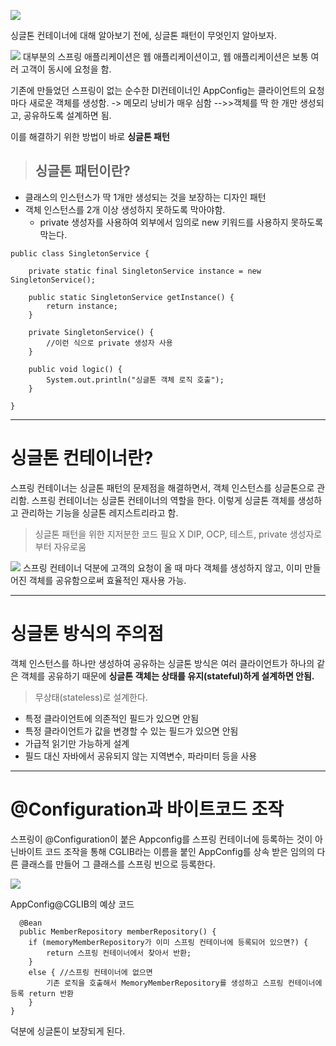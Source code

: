 ![](https://velog.velcdn.com/images/yseo14/post/877b85c2-9675-4fa2-966e-9ede700d1f1d/image.png)




싱글톤 컨테이너에 대해 알아보기 전에, 싱글톤 패턴이 무엇인지 알아보자. 


![](https://velog.velcdn.com/images/yseo14/post/bd34f8a5-feb1-4bb4-bc79-5dc1a8fe05b7/image.png)
대부분의 스프링 애플리케이션은 웹 애플리케이션이고, 웹 애플리케이션은 보통 여러 고객이 동시에 요청을 함.

기존에 만들었던 스프링이 없는 순수한 DI컨테이너인 AppConfig는 클라이언트의 요청마다 새로운 객체를 생성함. 
-> 메모리 낭비가 매우 심함
-->>객체를 딱 한 개만 생성되고, 공유하도록 설계하면 됨.

이를 해결하기 위한 방법이 바로 **싱글톤 패턴**

> ## 싱글톤 패턴이란?
- 클래스의 인스턴스가 딱 1개만 생성되는 것을 보장하는 디자인 패턴
- 객체 인스턴스를 2개 이상 생성하지 못하도록 막아야함.
	- private 생성자를 사용하여 외부에서 임의로 new 키워드를 사용하지 못하도록 막는다. 
    
```
public class SingletonService {

    private static final SingletonService instance = new SingletonService();

    public static SingletonService getInstance() {
        return instance;
    }

    private SingletonService() {
		//이런 식으로 private 생성자 사용
    }

    public void logic() {
        System.out.println("싱글톤 객체 로직 호출");
    }

}
```

---
# 싱글톤 컨테이너란?
스프링 컨테이너는 싱글톤 패턴의 문제점을 해결하면서, 객체 인스턴스를 싱글톤으로 관리함. 
스프링 컨테이너는 싱글톤 컨테이너의 역할을 한다. 이렇게 싱글톤 객체를 생성하고 관리하는 기능을 싱글톤 레지스트리라고 함. 

>  	 싱글톤 패턴을 위한 지저분한 코드 필요 X
	 DIP, OCP, 테스트, private 생성자로부터 자유로움

![](https://velog.velcdn.com/images/yseo14/post/1fe7fff6-59f1-49c5-beca-0a8854ae4724/image.png)
스프링 컨테이너 덕분에 고객의 요청이 올 때 마다 객체를 생성하지 않고, 이미 만들어진 객체를 공유함으로써 효율적인 재사용 가능.

---
# 싱글톤 방식의 주의점
객체 인스턴스를 하나만 생성하여 공유하는 싱글톤 방식은 여러 클라이언트가 하나의 같은 객체를 공유하기 때문에 **싱글톤 객체는 상태를 유지(stateful)하게 설계하면 안됨.**

> 무상태(stateless)로 설계한다.
- 특정 클라이언트에 의존적인 필드가 있으면 안됨
- 특정 클라이언트가 값을 변경할 수 있는 필드가 있으면 안됨
- 가급적 읽기만 가능하게 설계
- 필드 대신 자바에서 공유되지 않는 지역변수, 파라미터 등을 사용

---
# @Configuration과 바이트코드 조작

스프링이 @Configuration이 붙은 Appconfig를 스프링 컨테이너에 등록하는 것이 아닌바이트 코드 조작을 통해 CGLIB라는 이름을 붙인 AppConfig를 상속 받은 임의의 다른 클래스를 만들어 그 클래스를 스프링 빈으로 등록한다. 

![](https://velog.velcdn.com/images/yseo14/post/0b6e4176-67cb-4b65-bfa3-4ced3166557d/image.png)

AppConfig@CGLIB의 예상 코드
```
  @Bean
  public MemberRepository memberRepository() {
	if (memoryMemberRepository가 이미 스프링 컨테이너에 등록되어 있으면?) {
    	return 스프링 컨테이너에서 찾아서 반환;
	} 
    else { //스프링 컨테이너에 없으면
		기존 로직을 호출해서 MemoryMemberRepository를 생성하고 스프링 컨테이너에 등록 return 반환
	} 
}
```

덕분에 싱글톤이 보장되게 된다. 
